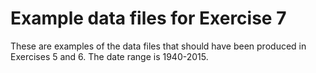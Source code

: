 # Example data files for Exercise 7
These are examples of the data files that should have been produced in Exercises 5 and 6.
The date range is 1940-2015.
